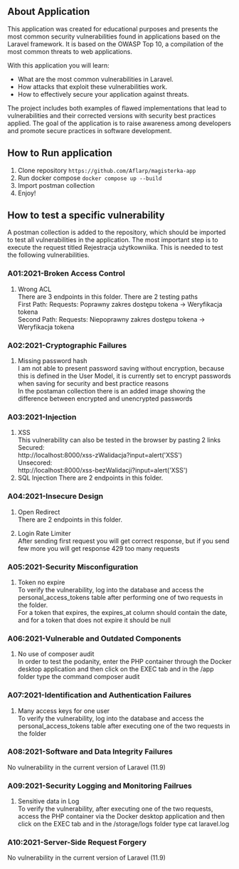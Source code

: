 ## About Application

This application was created for educational purposes and presents the most common security vulnerabilities found in applications based on the Laravel framework. It is based on the OWASP Top 10, a compilation of the most common threats to web applications.

With this application you will learn:

-   What are the most common vulnerabilities in Laravel.
-   How attacks that exploit these vulnerabilities work.
-   How to effectively secure your application against threats.

The project includes both examples of flawed implementations that lead to vulnerabilities and their corrected versions with security best practices applied.
The goal of the application is to raise awareness among developers and promote secure practices in software development.

## How to Run application

1. Clone repository `https://github.com/Aflarp/magisterka-app`
2. Run docker compose `docker compose up --build`
3. Import postman collection
4. Enjoy!

## How to test a specific vulnerability

A postman collection is added to the repository, which should be imported to test all vulnerabilities in the application. The most important step is to execute the request titled Rejestracja użytkowniika. This is needed to test the following vulnerabilities.

### A01:2021-Broken Access Control

1. Wrong ACL  
   There are 3 endpoints in this folder. There are 2 testing paths  
   First Path: Requests: Poprawny zakres dostępu tokena -> Weryfikacja tokena  
   Second Path: Requests: Niepoprawny zakres dostępu tokena -> Weryfikacja tokena

### A02:2021-Cryptographic Failures

1. Missing password hash  
   I am not able to present password saving without encryption, because this is defined in the User Model, it is currently set to encrypt passwords when saving for security and best practice reasons  
   In the postaman collection there is an added image showing the difference between encrypted and unencrypted passwords

### A03:2021-Injection

1. XSS  
   This vulnerability can also be tested in the browser by pasting 2 links  
   Secured:  
   http://localhost:8000/xss-zWalidacja?input=alert('XSS')  
   Unsecored:  
   http://localhost:8000/xss-bezWalidacji?input=alert('XSS')
2. SQL Injection
   There are 2 endpoints in this folder.

### A04:2021-Insecure Design

1. Open Redirect  
   There are 2 endpoints in this folder.

2. Login Rate Limiter  
   After sending first request you will get correct response, but if you send few more you will get response 429 too many requests

### A05:2021-Security Misconfiguration

1. Token no expire  
   To verify the vulnerability, log into the database and access the personal_access_tokens table after performing one of two requests in the folder.  
   For a token that expires, the expires_at column should contain the date, and for a token that does not expire it should be null

### A06:2021-Vulnerable and Outdated Components

1. No use of composer audit  
   In order to test the podanity, enter the PHP container through the Docker desktop application and then click on the EXEC tab and in the /app folder type the command composer audit

### A07:2021-Identification and Authentication Failures

1. Many access keys for one user  
   To verify the vulnerability, log into the database and access the personal_access_tokens table after executing one of the two requests in the folder

### A08:2021-Software and Data Integrity Failures

No vulnerability in the current version of Laravel (11.9)

### A09:2021-Security Logging and Monitoring Failrues

1. Sensitive data in Log  
   To verify the vulnerability, after executing one of the two requests, access the PHP container via the Docker desktop application and then click on the EXEC tab and in the /storage/logs folder type cat laravel.log

### A10:2021-Server-Side Request Forgery

No vulnerability in the current version of Laravel (11.9)
